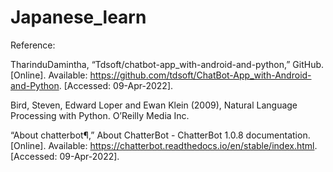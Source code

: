 # Japanese_learn

Reference: 

TharinduDamintha, “Tdsoft/chatbot-app_with-android-and-python,” GitHub. [Online]. Available: https://github.com/tdsoft/ChatBot-App_with-Android-and-Python. [Accessed: 09-Apr-2022]. 

Bird, Steven, Edward Loper and Ewan Klein (2009), Natural Language Processing with Python. O’Reilly Media Inc.

“About chatterbot¶,” About ChatterBot - ChatterBot 1.0.8 documentation. [Online]. Available: https://chatterbot.readthedocs.io/en/stable/index.html. [Accessed: 09-Apr-2022]. 


